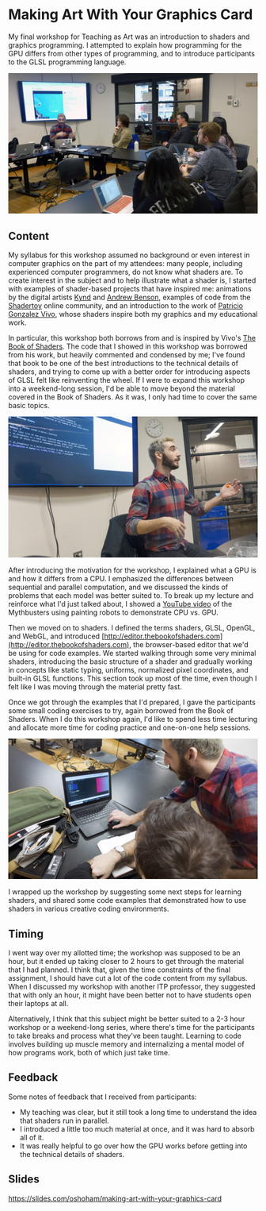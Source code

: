 # Making Art With Your Graphics Card

My final workshop for Teaching as Art was an introduction to shaders and graphics programming. I attempted to explain how programming for the GPU differs from other types of programming, and to introduce participants to the GLSL programming language.

![](images/oren-workshop1.JPG)

## Content

My syllabus for this workshop assumed no background or even interest in computer graphics on the part of my attendees: many people, including experienced computer programmers, do not know what shaders are. To create interest in the subject and to help illustrate what a shader is, I started with examples of shader-based projects that have inspired me: animations by the digital artists [Kynd](https://vimeo.com/kynd) and [Andrew Benson](https://pixlpa.com/), examples of code from the [Shadertoy](https://shadertoy.com/) online community, and an introduction to the work of [Patricio Gonzalez Vivo](http://patriciogonzalezvivo.com/), whose shaders inspire both my graphics and my educational work.

In particular, this workshop both borrows from and is inspired by Vivo's [The Book of Shaders](https://thebookofshaders.com). The code that I showed in this workshop was borrowed from his work, but heavily commented and condensed by me; I've found that book to be one of the best introductions to the technical details of shaders, and trying to come up with a better order for introducing aspects of GLSL felt like reinventing the wheel. If I were to expand this workshop into a weekend-long session, I'd be able to move beyond the material covered in the Book of Shaders. As it was, I only had time to cover the same basic topics.

![](images/oren-workshop2.JPG)

After introducing the motivation for the workshop, I explained what a GPU is and how it differs from a CPU. I emphasized the differences between sequential and parallel computation, and we discussed the kinds of problems that each model was better suited to. To break up my lecture and reinforce what I'd just talked about, I showed a [YouTube video](https://www.youtube.com/watch?v=-P28LKWTzrI) of the Mythbusters using painting robots to demonstrate CPU vs. GPU.

Then we moved on to shaders. I defined the terms shaders, GLSL, OpenGL, and WebGL, and introduced [http://editor.thebookofshaders.com](http://editor.thebookofshaders.com), the browser-based editor that we'd be using for code examples. We started walking through some very minimal shaders, introducing the basic structure of a shader and gradually working in concepts like static typing, uniforms, normalized pixel coordinates, and built-in GLSL functions. This section took up most of the time, even though I felt like I was moving through the material pretty fast.

Once we got through the examples that I'd prepared, I gave the participants some small coding exercises to try, again borrowed from the Book of Shaders. When I do this workshop again, I'd like to spend less time lecturing and allocate more time for coding practice and one-on-one help sessions.

![](images/oren-workshop3.JPG)

I wrapped up the workshop by suggesting some next steps for learning shaders, and shared some code examples that demonstrated how to use shaders in various creative coding environments.

## Timing

I went way over my allotted time; the workshop was supposed to be an hour, but it ended up taking closer to 2 hours to get through the material that I had planned. I think that, given the time constraints of the final assignment, I should have cut a lot of the code content from my syllabus. When I discussed my workshop with another ITP professor, they suggested that with only an hour, it might have been better not to have students open their laptops at all.

Alternatively, I think that this subject might be better suited to a 2-3 hour workshop or a weekend-long series, where there's time for the participants to take breaks and process what they've been taught. Learning to code involves building up muscle memory and internalizing a mental model of how programs work, both of which just take time.

## Feedback

Some notes of feedback that I received from participants:

- My teaching was clear, but it still took a long time to understand the idea that shaders run in parallel.
- I introduced a little too much material at once, and it was hard to absorb all of it.
- It was really helpful to go over how the GPU works before getting into the technical details of shaders.

## Slides

https://slides.com/oshoham/making-art-with-your-graphics-card
